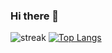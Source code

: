 ### Hi there 👋

![streak](https://github-readme-streak-stats.herokuapp.com/?user=newtonneto&theme=radical "streak") [![Top Langs](https://github-readme-stats.vercel.app/api/top-langs/?username=newtonneto)](https://github.com/newtonneto/github-readme-stats)


<!--
**newtonneto/newtonneto** is a ✨ _special_ ✨ repository because its `README.md` (this file) appears on your GitHub profile.

Here are some ideas to get you started:

- 🔭 I’m currently working on ...
- 🌱 I’m currently learning ...
- 👯 I’m looking to collaborate on ...
- 🤔 I’m looking for help with ...
- 💬 Ask me about ...
- 📫 How to reach me: ...
- 😄 Pronouns: ...
- ⚡ Fun fact: ...
-->
